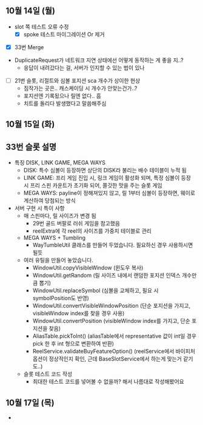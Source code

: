 
## 10월 14일 (월)

- slot 쪽 테스트 오류 수정
	- [x] spoke 테스트 마이그레이션 Or 제거
- [x] 33번 Merge
- DuplicateRequest가 네트워크 지연 상태에선 어떻게 동작하는 게 좋을 지..?
	- 응답이 내려갔다는 걸, 서버가 인지할 수 있는 법이 있나
- [ ] 21번 슬롯, 리절트와 심볼 포지션 sca 개수가 상이한 현상
	- 짐작가는 곳은.. 캐스케이딩 시 개수가 안맞는건가..?
	- 포지션엔 기록됬으나 릴엔 없다.. 흠
	- 치트를 돌리다 발생했다고 말씀해주심
## 10월 15일 (화)

## 33번 슬롯 설명

- 특징 DISK, LINK GAME, MEGA WAYS
	- DISK: 특수 심볼이 등장하면 상단의 DISK라 불리는 배수 테이블이 누적 됨
	- LINK GAME: 프리 게임 진입 시, 링크 게임이 활성화 되며, 특정 심볼이 등장 시 프리 스핀 카운트가 초기화 되어, 쫄깃한 맛을 주는 슬롯 게임
	- MEGA WAYS: payline이 정해져있지 않고, 릴 1부터 심볼이 등장하면, 웨이로 계산하여 당첨되는 방식
- 서버 구현 시 특이 사항
	- 매 스핀마다, 릴 사이즈가 변경 됨
		- 29번 골드 버팔로 러쉬 게임을 참고했음
		- reelExtra에 각 reel의 사이즈를 가중치 테이블로 관리
	- MEGA WAYS + Tumbling
		- WayTumbleUtil 클래스를 만들어 두었습니다. 필요하신 경우 사용하시면 될듯
	- 여러 유틸을 만들어 놓았습니다.
		- WindowUtil.copyVisibleWindow (윈도우 복사)
		- WindowUtil.getRandom (릴 사이즈 내에서 랜덤한 포지션 인덱스 개수만큼 뽑기)
		- WindowUtil.replaceSymbol (심볼을 교체하고, 필요 시 symbolPosition도 반영)
		- WindowUtil.convertVisibleWindowPosition (단순 포지션을 가지고, visibleWindow index를 찾을 경우 사용)
		- WindowUtil.convertPosition (visibleWindow index를 가지고, 단순 포지션을 찾음)
		- AliasTable.pickToInt() (aliasTable에서 representative 값이 int일 경우 pick 한 후 int 형으로 변환하여 반환)
		- ReelService.validateBuyFeatureOption() (reelService에서 바이피처 옵션이 정상적인지 확인, 근데 BaseSlotService에서 하는게 맞는거 같기도..)
	- 슬롯 테스트 코드 작성
		- 최대한 테스트 코드를 넣어볼 수 없을까? 해서 나름대로 작성해봤어요


## 10월 17일 (목)

- 